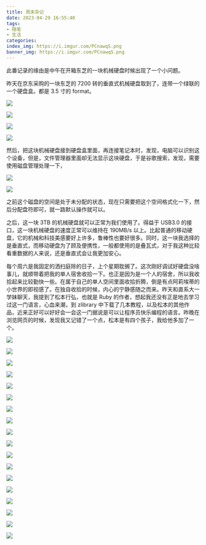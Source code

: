 ```yaml
---
title: 周末杂记
date: 2023-04-29 16:55:40
tags:
- 随笔
- 生活
categories:
index_img: https://i.imgur.com/PCnawqS.png
banner_img: https://i.imgur.com/PCnawqS.png
---
```


此番记录的缘由是中午在开箱东芝的一块机械硬盘时候出现了一个小问题。

昨天在京东采购的一块东芝的 7200 转的垂直式机械硬盘取到了，连带一个绿联的一个硬盘盒。都是 3.5 寸的 format。

![](https://i.imgur.com/WmnBu6Y.jpg) 

![](https://i.imgur.com/ZRMulK1.jpg)

![](https://i.imgur.com/b4yiLcG.jpg)

![](https://i.imgur.com/S5grTZl.jpg)

然后，把这块机械硬盘接到硬盘盒里面，再连接笔记本时，发现，电脑可以识别这个设备，但是，文件管理器里面却无法显示这块硬盘，于是谷歌搜索，发现，需要使用磁盘管理处理一下，

![](https://i.imgur.com/zLRzBgF.png)

![](https://i.imgur.com/ssg6ojl.png)

之前这个磁盘的空间是处于未分配的状态，现在只需要把这个空间格式化一下，然后分配盘符即可，就一路默认操作就可以。

之后，这一块 3TB 的机械硬盘就可以正常为我们使用了。得益于 USB3.0 的接口，这一块机械硬盘的速度正常可以维持在 190MB/s 以上。比起普通的移动硬盘，它的机械和科技美感要好上许多，鲁棒性也要好很多。同时，这一块我选择的是垂直式，而移动硬盘为了顾及便携性，一般都使用的是叠瓦式，对于我这种比较看重数据的人来说，还是垂直式会让我更加安心。

每个周六是我固定的洒扫庭除的日子，上个星期耽搁了。这次刚好调试好硬盘没啥事儿，就顺带着把我的单人宿舍收拾一下。也正是因为是一个人的宿舍，所以我收拾起来比较勤快一些。在属于自己的单人空间里面收拾折腾，倒是有点阿莉埃蒂的小世界的即视感了。在独自收拾的时候，内心的宁静感随之而来。昨天和直系大一学妹聊天，我提到了松本行弘，也就是 Ruby 的作者，想起我还没有正是地去学习过这一门语言，心血来潮，到 zlibrary 中下载了几本教程，以及松本的其他作品，近来正好可以好好会一会这一门据说是可以让程序员快乐编程的语言。昨晚在浏览网页的时候，发现我又记错了一个点，松本是有四个孩子，我给他多加了一个。

![](https://i.imgur.com/N21vADU.jpg)

![](https://i.imgur.com/qjmu7Iv.jpg)

![](https://i.imgur.com/wxKQ2sW.jpg)

![](https://i.imgur.com/ePvMsEa.jpg)

![](https://i.imgur.com/6DqqVHv.jpg)

![](https://i.imgur.com/02NGRtC.jpg)

![](https://i.imgur.com/Ysum0id.jpg)

![](https://i.imgur.com/RmLEzIB.jpg)

![](https://i.imgur.com/fQg3H0r.jpg)

![](https://i.imgur.com/LNoHrkv.jpg)

![](https://i.imgur.com/7Itgsdq.jpg)

![](https://i.imgur.com/F7KsU0B.jpg)

![](https://i.imgur.com/D1sXA7K.jpg)

![](https://i.imgur.com/N86iIdy.jpg)

![](https://i.imgur.com/1sLwhc9.jpg)

![](https://i.imgur.com/ifUvrsm.jpg)

![](https://i.imgur.com/p9ZGz03.jpg)

![](https://i.imgur.com/WOj8GAh.jpg)

